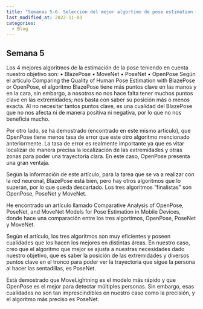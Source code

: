 ```yaml
---
title: "Semanas 5-6. Selección del mejor algortimo de pose estimation (para red neuronal)"
last_modified_at: 2022-11-03
categories:
  - Blog
---
```


## Semana 5

Los 4 mejores algoritmos de la estimación de la pose teniendo en cuenta nuestro objetivo son:
•	BlazePose
•	MoveNet
•	PoseNet
•	OpenPose
Según el artículo Comparing the Quality of Human Pose Estimation with BlazePose or OpenPose, el algoritmo BlazePose tiene más puntos clave en las manos y en la cara, sin embargo, a nosotros no nos hace falta tener muchos puntos clave en las extremidades; nos basta con saber su posición más o menos exacta. Al no necesitar tantos puntos clave, es una cualidad del BlazePose que no nos afecta ni de manera positiva ni negativa, por lo que no nos beneficia mucho.

Por otro lado, se ha demostrado (encontrado en este mismo artículo), que OpenPose tiene menos tasa de error que este otro algoritmo mencionado anteriormente. La tasa de error es realmente importante ya que es vitar localizar de manera precisa la localización de las extremidades y otras zonas para poder una trayectoria clara. En este caso, OpenPose presenta una gran ventaja. 

Según la información de este artículo, para la tarea que se va a realizar con la red neuronal, BlazePose está bien, pero hay otros algoritmos que lo superan, por lo que queda descartado. Los tres algoritmos “finalistas” son OpenPose, PoseNet y MoveNet.

He encontrado un artículo llamado Comparative Analysis of OpenPose, PoseNet, and MoveNet Models for Pose Estimation in Mobile Devices, donde hace una comparación entre los tres algortimos, OpenPose, PoseNet y MoveNet.

Según el artículo, los tres algoritmos son muy eficientes y poseen cualidades que los hacen los mejores en distintas áreas. En nuestro caso, creo que el algoritmo que mejor se ajusta a nuestras necesidades dado nuestro objetivo, que es saber la posición de las extremidades y diversos puntos clave en el tronco para poder ver la trayectoria que sigue la persona al hacer las sentadillas, es PoseNet. 

Está demostrado que MoveLightning es el modelo más rápido y que OpenPose es el mejor para detectar múltiples personas. Sin embargo, esas cualidades no son tan imprescindibles en nuestro caso como la precisión, y el algoritmo más preciso es PoseNet.
